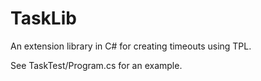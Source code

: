 # TaskLib
An extension library in C# for creating timeouts using TPL.

See TaskTest/Program.cs for an example.